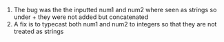 1. The bug was the the inputted num1 and num2 where seen as strings so under + they were not added but concatenated 
2. A fix is to typecast both num1 and num2 to integers so that they are not treated as strings